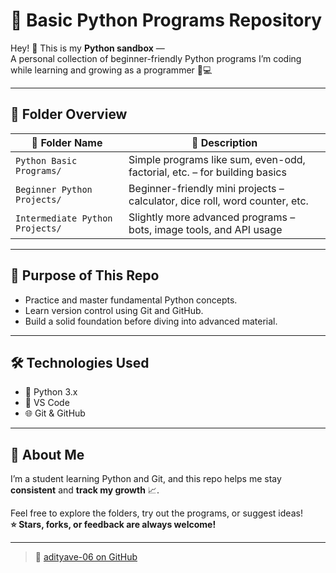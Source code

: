 # 🚀 Basic Python Programs Repository

Hey! 👋 This is my **Python sandbox** —  
A personal collection of beginner-friendly Python programs I’m coding while learning and growing as a programmer 🧠💻

---

## 📁 Folder Overview

| 📂 Folder Name                  | 📄 Description                                                                 |
|--------------------------------|-------------------------------------------------------------------------------|
| `Python Basic Programs/`       | Simple programs like sum, even-odd, factorial, etc. – for building basics     |
| `Beginner Python Projects/`    | Beginner-friendly mini projects – calculator, dice roll, word counter, etc.  |
| `Intermediate Python Projects/`| Slightly more advanced programs – bots, image tools, and API usage           |

---

## 🎯 Purpose of This Repo

- Practice and master fundamental Python concepts.
- Learn version control using Git and GitHub.
- Build a solid foundation before diving into advanced material.

---

## 🛠️ Technologies Used

- 🐍 Python 3.x  
- 📄 VS Code  
- 🌐 Git & GitHub  

---

## 👤 About Me

I’m a student learning Python and Git, and this repo helps me stay **consistent** and **track my growth** 📈.

Feel free to explore the folders, try out the programs, or suggest ideas!  
**⭐ Stars, forks, or feedback are always welcome!**

---

> 🔗 [adityave-06 on GitHub](https://github.com/adityave-06)
